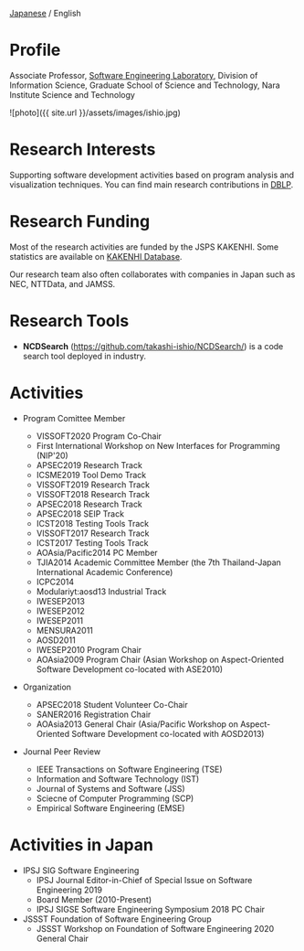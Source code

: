 [Japanese](index.html) / English

# Profile

Associate Professor, [Software Engineering Laboratory](https://naist-se.github.io/), Division of Information Science, Graduate School of Science and Technology, Nara Institute Science and Technology

![photo]({{ site.url }}/assets/images/ishio.jpg)

# Research Interests

Supporting software development activities based on program analysis and visualization techniques.
You can find main research contributions in [DBLP](https://dblp.org/pers/hd/i/Ishio:Takashi).

# Research Funding

Most of the research activities are funded by the JSPS KAKENHI.
Some statistics are available on [KAKENHI Database](https://nrid.nii.ac.jp/en/nrid/1000060452413/).

Our research team also often collaborates with companies in Japan such as NEC, NTTData, and JAMSS.


# Research Tools

 - **NCDSearch** (<https://github.com/takashi-ishio/NCDSearch/>) is a code search tool deployed in industry.


# Activities

 - Program Comittee Member
   - VISSOFT2020 Program Co-Chair
   - First International Workshop on New Interfaces for Programming (NIP'20)
   - APSEC2019 Research Track
   - ICSME2019 Tool Demo Track 
   - VISSOFT2019 Research Track
   - VISSOFT2018 Research Track
   - APSEC2018 Research Track
   - APSEC2018 SEIP Track
   - ICST2018 Testing Tools Track
   - VISSOFT2017 Research Track
   - ICST2017 Testing Tools Track
   - AOAsia/Pacific2014 PC Member
   - TJIA2014 Academic Committee Member (the 7th Thailand-Japan International Academic Conference)
   - ICPC2014
   - Modulariyt:aosd13 Industrial Track
   - IWESEP2013
   - IWESEP2012
   - IWESEP2011
   - MENSURA2011
   - AOSD2011
   - IWESEP2010 Program Chair
   - AOAsia2009 Program Chair (Asian Workshop on Aspect-Oriented Software Development co-located with ASE2010)

 - Organization
   - APSEC2018 Student Volunteer Co-Chair
   - SANER2016 Registration Chair
   - AOAsia2013 General Chair (Asia/Pacific Workshop on Aspect-Oriented Software Development co-located with AOSD2013)

 - Journal Peer Review
   - IEEE Transactions on Software Engineering (TSE)
   - Information and Software Technology (IST)
   - Journal of Systems and Software (JSS)
   - Sciecne of Computer Programming (SCP)
   - Empirical Software Engineering (EMSE)

# Activities in Japan

 - IPSJ SIG Software Engineering
   - IPSJ Journal Editor-in-Chief of Special Issue on Software Engineering 2019
   - Board Member (2010-Present)
   - IPSJ SIGSE Software Engineering Symposium 2018 PC Chair
 - JSSST Foundation of Software Engineering Group
   - JSSST Workshop on Foundation of Software Engineering 2020 General Chair



